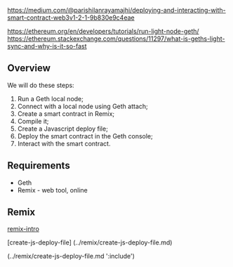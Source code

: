 https://medium.com/@parishilanrayamajhi/deploying-and-interacting-with-smart-contract-web3v1-2-1-9b830e9c4eae

https://ethereum.org/en/developers/tutorials/run-light-node-geth/ 
https://ethereum.stackexchange.com/questions/11297/what-is-geths-light-sync-and-why-is-it-so-fast


## Overview

We will do these steps:

1. Run a Geth local node;
2. Connect with a local node using Geth attach;
3. Create a smart contract in Remix;
4. Compile it;
5. Create a Javascript deploy file;
6. Deploy the smart contract in the Geth console;
7. Interact with the smart contract.

## Requirements

- Geth
- Remix - web tool, online

## Remix

[remix-intro](../remix/remix-intro.md ':include')

[create-js-deploy-file] (../remix/create-js-deploy-file.md)

(../remix/create-js-deploy-file.md ':include')



